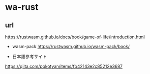 # wa-rust

## url

https://rustwasm.github.io/docs/book/game-of-life/introduction.html

- wasm-pack
  https://rustwasm.github.io/wasm-pack/book/

- 日本語参考サイト

https://qiita.com/pokotyan/items/fb42143e2c85212e3687
